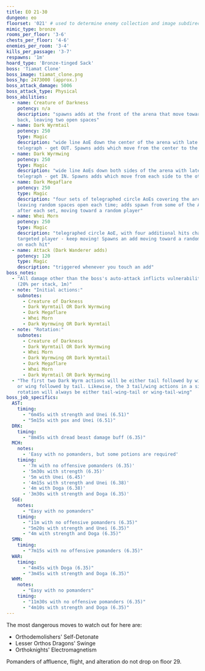 ```yaml
---
title: EO 21-30
dungeon: eo
floorset: '021' # used to determine enemy collection and image subdirectory
mimic_type: bronze
rooms_per_floor: '3-6'
chests_per_floor: '4-6'
enemies_per_room: '3-4'
kills_per_passage: '3-7'
respawns: '1m'
hoard_type: 'Bronze-tinged Sack'
boss: 'Tiamat Clone'
boss_image: tiamat_clone.png
boss_hp: 2473000 (approx.)
boss_attack_damage: 5006
boss_attack_type: Physical
boss_abilities:
  - name: Creature of Darkness
    potency: n/a
    description: "spawns adds at the front of the arena that move toward the
    back, leaving two open spaces"
  - name: Dark Wyrmtail
    potency: 250
    type: Magic
    description: "wide line AoE down the center of the arena with late
    telegraph - get OUT. Spawns adds which move from the center to the sides"
  - name: Dark Wyrmwing
    potency: 250
    type: Magic
    description: "wide line AoEs down both sides of the arena with late
    telegraph - get IN. Spawns adds which move from each side to the other"
  - name: Dark Megaflare
    potency: 250
    type: Magic
    description: "four sets of telegraphed circle AoEs covering the arena,
    leaving random spaces open each time; adds spawn from some of the AoEs
    after each set, moving toward a random player"
  - name: Whei Morn
    potency: 250
    type: Magic
    description: "telegraphed circle AoE, with four additional hits chasing the
    targeted player - keep moving! Spawns an add moving toward a random player
    on each hit"
  - name: Attack (Dark Wanderer adds)
    potency: 120
    type: Magic
    description: "triggered whenever you touch an add"
boss_notes:
  - "All damage other than the boss's auto-attack inflicts vulnerability up
    (20% per stack, 1m)"
  - note: "Initial actions:"
    subnotes:
      - Creature of Darkness
      - Dark Wyrmtail OR Dark Wyrmwing
      - Dark Megaflare
      - Whei Morn
      - Dark Wyrmwing OR Dark Wyrmtail
  - note: "Rotation:"
    subnotes:
      - Creature of Darkness
      - Dark Wyrmtail OR Dark Wyrmwing
      - Whei Morn
      - Dark Wyrmwing OR Dark Wyrmtail
      - Dark Megaflare
      - Whei Morn
      - Dark Wyrmtail OR Dark Wyrmwing
  - "The first two Dark Wyrm actions will be either tail followed by wing
    or wing followed by tail. Likewise, the 3 tail/wing actions in a single
    rotation will always be either tail-wing-tail or wing-tail-wing"
boss_job_specifics:
  AST:
    timing:
      - "6m45s with strength and Unei (6.51)"
      - "5m15s with pox and Unei (6.51)"
  DRK:
    timing:
      - "8m45s with dread beast damage buff (6.35)"
  MCH:
    notes:
      - 'Easy with no pomanders, but some potions are required'
    timing:
      - '7m with no offensive pomanders (6.35)'
      - '5m30s with strength (6.35)'
      - '5m with Unei (6.45)'
      - '4m15s with strength and Unei (6.38)'
      - '4m with Doga (6.38)'
      - '3m30s with strength and Doga (6.35)'
  SGE:
    notes:
      - "Easy with no pomanders"
    timing:
      - "11m with no offensive pomanders (6.35)"
      - "5m20s with strength and Unei (6.35)"
      - "4m with strength and Doga (6.35)"
  SMN:
    timing:
      - "7m15s with no offensive pomanders (6.35)"
  WAR:
    timing:
      - "4m45s with Doga (6.35)"
      - "3m45s with strength and Doga (6.35)"
  WHM:
    notes:
      - "Easy with no pomanders"
    timing:
      - "11m30s with no offensive pomanders (6.35)"
      - "4m10s with strength and Doga (6.35)"
---
```


The most dangerous moves to watch out for here are:

* Orthodemolishers' Self-Detonate
* Lesser Orthos Dragons' Swinge
* Orthoknights' Electromagnetism

Pomanders of affluence, flight, and alteration do not drop on floor 29.

